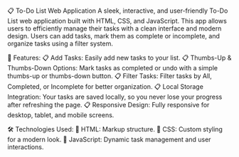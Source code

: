 📋 To-Do List Web Application
A sleek, interactive, and user-friendly To-Do List web application built with HTML, CSS, and JavaScript. This app allows users to efficiently manage their tasks with a clean interface and modern design. Users can add tasks, mark them as complete or incomplete, and organize tasks using a filter system.

🚀 Features:
📋 Add Tasks: Easily add new tasks to your list.
📋 Thumbs-Up & Thumbs-Down Options: Mark tasks as completed or undo with a simple thumbs-up or thumbs-down button.
📋 Filter Tasks: Filter tasks by All, Completed, or Incomplete for better organization.
📋 Local Storage Integration: Your tasks are saved locally, so you never lose your progress after refreshing the page.
📋 Responsive Design: Fully responsive for desktop, tablet, and mobile screens.

🛠️ Technologies Used:
🚀 HTML: Markup structure.
🚀 CSS: Custom styling for a modern look.
🚀 JavaScript: Dynamic task management and user interactions.


